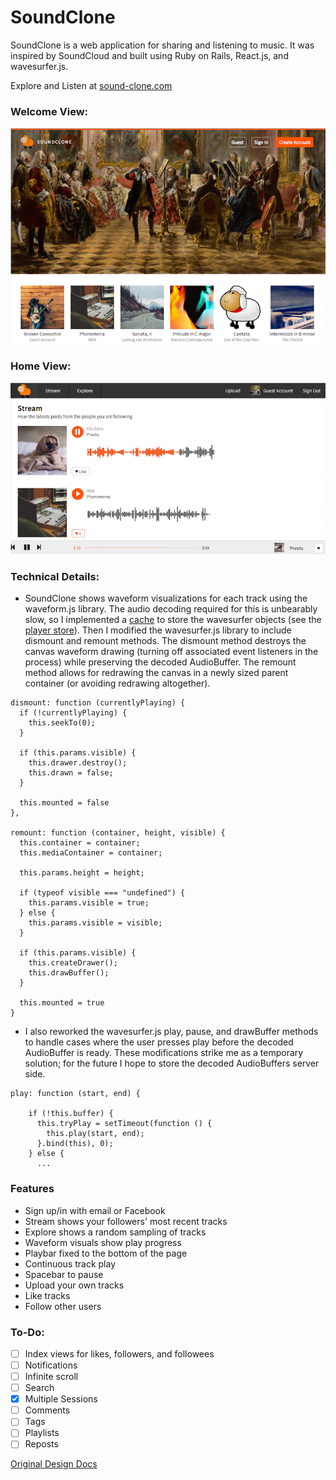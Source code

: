 # SoundClone

SoundClone is a web application for sharing and listening to music. It was
 inspired by SoundCloud and built using Ruby on Rails, React.js, and wavesurfer.js.

Explore and Listen at [sound-clone.com](http://www.sound-clone.com/)

### Welcome View:

![welcome]

### Home View:

![stream]

### Technical Details:
* SoundClone shows waveform visualizations for each track using the waveform.js library. The audio decoding required for this is unbearably slow, so I implemented a [cache](./frontend/lib/cache.js) to store the wavesurfer objects (see the [player store](./frontend/stores/player.js)). Then I modified the wavesurfer.js library to include dismount and remount methods. The dismount method destroys the canvas waveform drawing (turning off associated event listeners in the process) while preserving the decoded AudioBuffer. The remount method allows for redrawing the canvas in a newly sized parent container (or avoiding redrawing altogether).

```
dismount: function (currentlyPlaying) {
  if (!currentlyPlaying) {
    this.seekTo(0);
  }

  if (this.params.visible) {
    this.drawer.destroy();
    this.drawn = false;
  }

  this.mounted = false
},

remount: function (container, height, visible) {
  this.container = container;
  this.mediaContainer = container;

  this.params.height = height;

  if (typeof visible === "undefined") {
    this.params.visible = true;
  } else {
    this.params.visible = visible;
  }

  if (this.params.visible) {
    this.createDrawer();
    this.drawBuffer();
  }

  this.mounted = true
}
```

* I also reworked the wavesurfer.js play, pause, and drawBuffer methods to handle cases where the user presses play before the decoded AudioBuffer is ready. These modifications strike me as a temporary solution; for the future I hope to store the decoded AudioBuffers server side.

```
play: function (start, end) {

    if (!this.buffer) {
      this.tryPlay = setTimeout(function () {
        this.play(start, end);
      }.bind(this), 0);
    } else {
      ...
```

### Features
* Sign up/in with email or Facebook
* Stream shows your followers' most recent tracks
* Explore shows a random sampling of tracks
* Waveform visuals show play progress
* Playbar fixed to the bottom of the page
* Continuous track play
* Spacebar to pause
* Upload your own tracks
* Like tracks
* Follow other users

### To-Do:
* [ ] Index views for likes, followers, and followees
* [ ] Notifications
* [ ] Infinite scroll
* [ ] Search
* [X] Multiple Sessions
* [ ] Comments
* [ ] Tags
* [ ] Playlists
* [ ] Reposts

[Original Design Docs](./docs/README.md)

[welcome]: ./docs/images/welcome.png
[stream]: ./docs/images/stream.png
